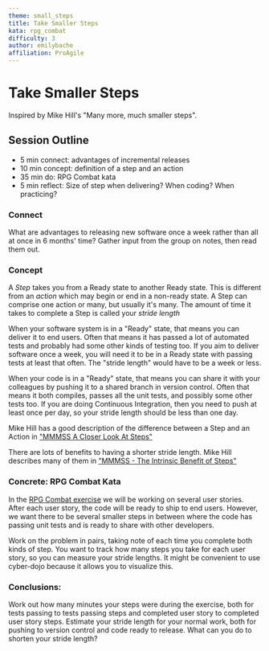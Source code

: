 ```yaml
---
theme: small_steps
title: Take Smaller Steps
kata: rpg_combat
difficulty: 3
author: emilybache
affiliation: ProAgile
---
```


# Take Smaller Steps

Inspired by Mike Hill's "Many more, much smaller steps".

## Session Outline
 
* 5 min connect: advantages of incremental releases
* 10 min concept: definition of a step and an action
* 35 min do: RPG Combat kata  
* 5 min reflect: Size of step when delivering? When coding? When practicing?

### Connect
What are advantages to releasing new software once a week rather than all at once in 6 months' time? Gather input from the group on notes, then read them out.

### Concept
A _Step_ takes you from a Ready state to another Ready state. This is different from an _action_ which may begin or end in a non-ready state. A Step can comprise one action or many, but usually it's many. The amount of time it takes to complete a Step is called your _stride length_

When your software system is in a "Ready" state, that means you can deliver it to end users. Often that means it has passed a lot of automated tests and probably had some other kinds of testing too. If you aim to deliver software once a week, you will need it to be in a Ready state with passing tests at least that often. The "stride length" would have to be a week or less.

When your code is in a "Ready" state, that means you can share it with your colleagues by pushing it to a shared branch in version control.  Often that means it both compiles, passes all the unit tests, and possibly some other tests too. If you are doing Continuous Integration, then you need to push at least once per day, so your stride length should be less than one day. 

Mike Hill has a good description of the difference between a Step and an Action in ["MMMSS A Closer Look At Steps"](https://www.geepawhill.org/2021/10/26/mmmss-a-closer-look-at-steps/)

There are lots of benefits to having a shorter stride length. Mike Hill describes many of them in ["MMMSS - The Intrinsic Benefit of Steps"](https://www.geepawhill.org/2021/11/16/mmmss-the-intrinsic-benefit-of-steps/)

### Concrete: RPG Combat Kata
In the [RPG Combat exercise](/kata_descriptions/rpg_combat.html) we will be working on several user stories. After each user story, the code will be ready to ship to end users. However, we want there to be several smaller steps in between where the code has passing unit tests and is ready to share with other developers.

Work on the problem in pairs, taking note of each time you complete both kinds of step. You want to track how many steps you take for each user story, so you can measure your stride lengths. It might be convenient to use cyber-dojo because it allows you to visualize this.

### Conclusions:
Work out how many minutes your steps were during the exercise, both for tests passing to tests passing steps and completed user story to completed user story steps. Estimate your stride length for your normal work, both for pushing to version control and code ready to release. What can you do to shorten your stride length?



